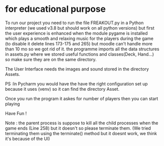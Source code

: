 # for educational purpose 

To run our  project you need to run the file FREAKOUT.py in a Python interpreter
(we used v3.8 but should work on all python versions)
but first the user experience is enhanced when the module 
pygame is installed which plays a smooth and relaxing music
for the players during the game (to disable it delete lines 173-175 and 265) but moodle can't handle more than 10 mo so we got rid of it. the programme imports all the data structures in assets.py where we stored useful functions and classes(Deck, Hand...) so make sure they are on the same directory.

The User Interface needs the images and sound stored in the directory Assets.

PS :In Pycharm you would have the have the right configuration set up because it uses (venv) so it can find the directory Asset.

Once you run the program it askes for number of players then you can start playing 


Have Fun !

Note : the parent process is suppose to kill all the child processes when the game ends (Line 258) but it doesn't so please terminate them. (We tried terminating them using the terminate() method but it doesnt work, we think it's because of the UI)